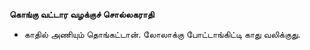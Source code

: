 **கொங்கு வட்டார வழக்குச் சொல்லகராதி**
- காதில் அணியும் தொங்கட்டான். லோலாக்கு போட்டாங்கிட்டி காது வலிக்குது.

